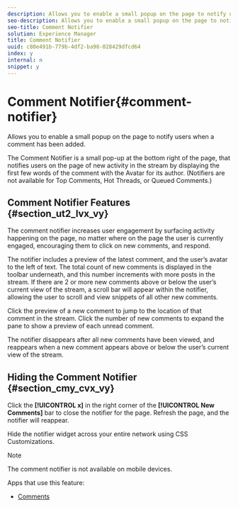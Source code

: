 ```yaml
---
description: Allows you to enable a small popup on the page to notify users when a comment has been added.
seo-description: Allows you to enable a small popup on the page to notify users when a comment has been added.
seo-title: Comment Notifier
solution: Experience Manager
title: Comment Notifier
uuid: c80e491b-779b-4df2-ba98-028429dfcd64
index: y
internal: n
snippet: y
---
```


# Comment Notifier{#comment-notifier}

Allows you to enable a small popup on the page to notify users when a comment has been added.

The Comment Notifier is a small pop-up at the bottom right of the page, that notifies users on the page of new activity in the stream by displaying the first few words of the comment with the Avatar for its author. (Notifiers are not available for Top Comments, Hot Threads, or Queued Comments.)

## Comment Notifier Features {#section_ut2_lvx_vy}

The comment notifier increases user engagement by surfacing activity happening on the page, no matter where on the page the user is currently engaged, encouraging them to click on new comments, and respond.

The notifier includes a preview of the latest comment, and the user’s avatar to the left of text. The total count of new comments is displayed in the toolbar underneath, and this number increments with more posts in the stream. If there are 2 or more new comments above or below the user’s current view of the stream, a scroll bar will appear within the notifier, allowing the user to scroll and view snippets of all other new comments.

Click the preview of a new comment to jump to the location of that comment in the stream. Click the number of new comments to expand the pane to show a preview of each unread comment.

The notifier disappears after all new comments have been viewed, and reappears when a new comment appears above or below the user’s current view of the stream.

## Hiding the Comment Notifier {#section_cmy_cvx_vy}

Click the **[!UICONTROL x]** in the right corner of the **[!UICONTROL New Comments]** bar to close the notifier for the page. Refresh the page, and the notifier will reappear.

Hide the notifier widget across your entire network using CSS Customizations.

>[!NOTE]
>
>The comment notifier is not available on mobile devices.

<a id="section_blk_ccj_h1b"></a>

Apps that use this feature:

* [Comments](c_comments_app.md#c_comments_app)

